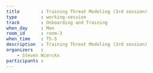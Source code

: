```yaml
---
title        : Training Threat Modeling (3rd session)
type         : working-session
track        : Onboarding and Training
when_day     : Mon
room_id      : room-3
when_time    : TS-5
description  : Training Threat Modeling (3rd session)
organizers   :
    - Steven Wierckx
participants :
---
```



